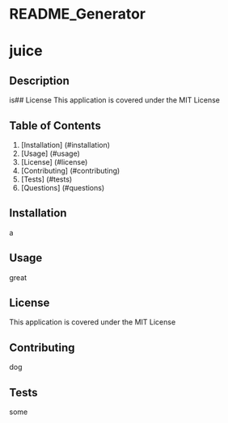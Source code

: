 # README_Generator
# juice 
 
## Description 
 is## License 
 This application is covered under the MIT License 

 ## Table of Contents 
 1. [Installation] (#installation) 
 2. [Usage] (#usage) 
 3. [License] (#license) 
 4. [Contributing] (#contributing) 
 5. [Tests] (#tests) 
 6. [Questions] (#questions) 
 
## Installation 
 a 
## Usage 
 great 
## License 
 This application is covered under the MIT License 
## Contributing 
 dog 
## Tests 
 some 
